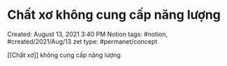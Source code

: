 ---
---

# Chất xơ không cung cấp năng lượng

Created: August 13, 2021 3:40 PM
Notion tags: #notion, #created/2021/Aug/13
zet type: #permanet/concept

[[Chất xơ]]  không cung cấp năng lượng
